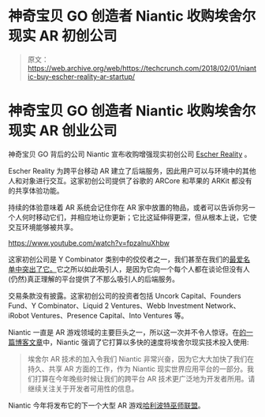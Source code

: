 # 神奇宝贝 GO 创造者 Niantic 收购埃舍尔现实 AR 初创公司 

> 原文：<https://web.archive.org/web/https://techcrunch.com/2018/02/01/niantic-buy-escher-reality-ar-startup/>

# 神奇宝贝 GO 创造者 Niantic 收购埃舍尔现实 AR 创业公司

神奇宝贝 GO 背后的公司 Niantic 宣布收购增强现实初创公司 [Escher Reality](https://web.archive.org/web/20221205190013/http://www.escherreality.com/) 。

Escher Reality 为跨平台移动 AR 建立了后端服务，因此用户可以与环境中的其他人和对象进行交互。这家初创公司提供了谷歌的 ARCore 和苹果的 ARKit 都没有的共享体验功能。

持续的体验意味着 AR 系统会记住你在 AR 家中放置的物品，或者可以告诉你另一个人何时移动它们，并相应地让你更新；它比这延伸得更深，但从根本上说，它使交互环境能够被共享。

https://www.youtube.com/watch?v=fpzalnuXhbw

这家初创公司是 Y Combinator 类别中的佼佼者之一，我们甚至在我们的[最爱名单中突出了它。](https://web.archive.org/web/20221205190013/https://beta.techcrunch.com/gallery/demo-day-y-combinator/slide/6/)它之所以如此吸引人，是因为它向一个每个人都在谈论但没有人(仍然)真正理解的平台提供了不那么吸引人的后端服务。

交易条款没有披露。这家初创公司的投资者包括 Uncork Capital、Founders Fund、Y Combinator、Liquid 2 Ventures、Webb Investment Network、iRobot Ventures、Presence Capital、Into Ventures 等。

Niantic 一直是 AR 游戏领域的主要巨头之一，所以这一次并不令人惊讶。在[的一篇博客文章](https://web.archive.org/web/20221205190013/https://nianticlabs.com/blog)中，Niantic 强调了它打算以多快的速度将埃舍尔现实技术投入使用:

> 埃舍尔 AR 技术的加入令我们 Niantic 非常兴奋，因为它大大加快了我们在持久、共享 AR 方面的工作，作为 Niantic 现实世界应用平台的一部分。我们打算在今年晚些时候让我们的跨平台 AR 技术更广泛地为开发者所用。请继续关注关于开发者可用性的信息。

Niantic 今年将发布它的下一个大型 AR 游戏[哈利波特巫师联盟](https://web.archive.org/web/20221205190013/https://beta.techcrunch.com/2017/11/08/niantics-follow-up-to-pokemon-go-will-be-a-harry-potter-ar-game-launching-in-2018/)。